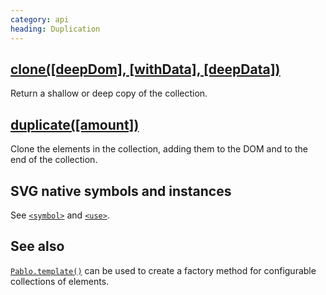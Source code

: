 ```yaml
--- 
category: api
heading: Duplication
---
```



## [clone(\[deepDom\], \[withData\], \[deepData\])](/api/clone/)

Return a shallow or deep copy of the collection.


## [duplicate(\[amount\])](/api/duplicate/)

Clone the elements in the collection, adding them to the DOM and to the end of the collection.


## SVG native symbols and instances

See [`<symbol>`](https://developer.mozilla.org/docs/Web/SVG/Element/symbol) and [`<use>`](https://developer.mozilla.org/docs/Web/SVG/Element/use).


## See also

[`Pablo.template()`](/api/Pablo.template/) can be used to create a factory method for configurable collections of elements.
